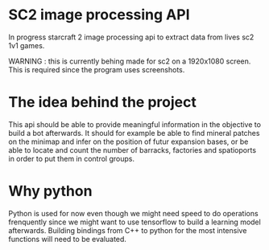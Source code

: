 # SC2 image processing API
In progress starcraft 2 image processing api to extract data from lives sc2 1v1 games.

WARNING : this is currently behing made for sc2 on a 1920x1080 screen. This is required since the program uses screenshots.

# The idea behind the project
This api should be able to provide meaningful information in the objective to build a bot afterwards.
It should for example be able to find mineral patches on the minimap and infer on the position of futur expansion bases, or be able to locate and count the number of barracks, factories and spatioports in order to put them in control groups.

# Why python
Python is used for now even though we might need speed to do operations frenquently since we might want to use tensorflow to build a learning model afterwards.
Building bindings from C++ to python for the most intensive functions will need to be evaluated.
